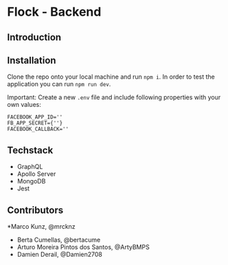 # Flock - Backend
## Introduction
## Installation
Clone the repo onto your local machine and run `npm i`.
In order to test the application you can run `npm run dev`.

Important:
Create a new `.env` file and include following properties with your own values:
```
FACEBOOK_APP_ID=''
FB_APP_SECRET={''}
FACEBOOK_CALLBACK=''
```

## Techstack
* GraphQL
* Apollo Server
* MongoDB
* Jest

## Contributors
*Marco Kunz, @mrcknz
* Berta Cumellas, @bertacume
* Arturo Moreira Pintos dos Santos, @ArtyBMPS
* Damien Derail, @Damien2708
